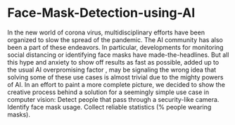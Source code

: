 # Face-Mask-Detection-using-AI
In the new world of corona virus, multidisciplinary efforts have been organized to slow the spread of the pandemic. The AI community has also been a part of these endeavors. In particular, developments for monitoring social distancing or identifying face masks have made-the-headlines. But all this hype and anxiety to show off results as fast as possible, added up to the usual AI overpromising factor , may be signaling the wrong idea that solving some of these use cases is almost trivial due to the mighty powers of AI. In an effort to paint a more complete picture, we decided to show the creative process behind a solution for a seemingly simple use case in computer vision: Detect people that pass through a security-like camera. Identify face mask usage. Collect reliable statistics (% people wearing masks).
